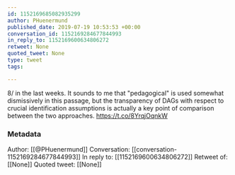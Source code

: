 ```yaml
---
id: 1152169685082935299
author: PHuenermund
published_date: 2019-07-19 10:53:53 +00:00
conversation_id: 1152169284677844993
in_reply_to: 1152169600634806272
retweet: None
quoted_tweet: None
type: tweet
tags:

---
```


8/ in the last weeks. It sounds to me that "pedagogical" is used somewhat dismissively in this passage, but the transparency of DAGs with respect to crucial identification assumptions is actually a key point of comparison between the two approaches. https://t.co/8YrqjOqnkW

### Metadata

Author: [[@PHuenermund]]
Conversation: [[conversation-1152169284677844993]]
In reply to: [[1152169600634806272]]
Retweet of: [[None]]
Quoted tweet: [[None]]

